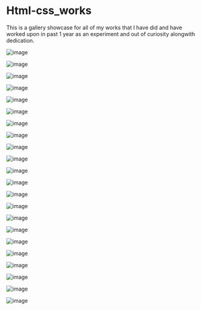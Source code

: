 # Html-css_works
This is a gallery showcase for all of my works that I have did and have worked upon in past 1 year as an experiment and out of curiosity alongwith dedication.


![image](https://github.com/Apurva-official/Html-css_works/blob/main/Screenshot%20(131).png)

![image](https://github.com/Apurva-official/Html-css_works/blob/main/Screenshot%20(134).png)

![image](https://github.com/Apurva-official/Html-css_works/blob/main/Screenshot%20(135).png)

![image](https://github.com/Apurva-official/Html-css_works/blob/main/Screenshot%20(187).png)

![image](https://github.com/Apurva-official/Html-css_works/blob/main/Screenshot%20(190).png)

![image](https://github.com/Apurva-official/Html-css_works/blob/main/Screenshot%20(23).png)

![image](https://github.com/Apurva-official/Html-css_works/blob/main/Screenshot%20(233).png)

![image](https://github.com/Apurva-official/Html-css_works/blob/main/Screenshot%20(234).png)

![image](https://github.com/Apurva-official/Html-css_works/blob/main/Screenshot%20(248).png)

![image](https://github.com/Apurva-official/Html-css_works/blob/main/Screenshot%20(253).png)

![image](https://github.com/Apurva-official/Html-css_works/blob/main/Screenshot%20(255).png)

![image](https://github.com/Apurva-official/Html-css_works/blob/main/Screenshot%20(275).png)

![image](https://github.com/Apurva-official/Html-css_works/blob/main/Screenshot%20(276).png)

![image](https://github.com/Apurva-official/Html-css_works/blob/main/Screenshot%20(284).png)

![image](https://github.com/Apurva-official/Html-css_works/blob/main/Screenshot%20(73).png)

![image](https://github.com/Apurva-official/Html-css_works/blob/main/Screenshot%20(74).png)

![image](https://github.com/Apurva-official/Html-css_works/blob/main/Screenshot%20(80).png)

![image](https://github.com/Apurva-official/Html-css_works/blob/main/Screenshot%20(81).png)

![image](https://github.com/Apurva-official/Html-css_works/blob/main/Screenshot%20(87).png)

![image](https://github.com/Apurva-official/Html-css_works/blob/main/landing-page.png)

![image](https://github.com/Apurva-official/Html-css_works/blob/main/wordCounter.png)

![image](https://github.com/Apurva-official/Html-css_works/blob/main/Easy.png)
